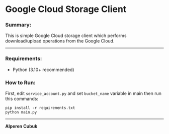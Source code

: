 # Google Cloud Storage Client

### Summary:

This is simple Google Cloud storage client which performs download/upload operations from the Google Cloud.

---

### Requirements:
* Python (3.10+ recommended)

### How to Run:

First, edit `service_account.py` and set `bucket_name` variable in main then run this commands:

```
pip install -r requirements.txt
python main.py
```

---

**Alperen Cubuk**